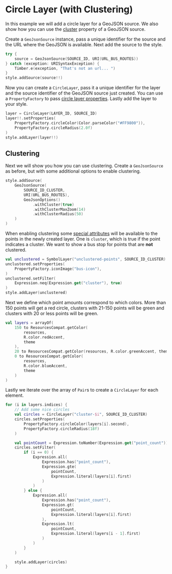 # Circle Layer (with Clustering)

[//]: # ({{ activity_source_note&#40;"CircleLayerActivity.kt"&#41; }})

In this example we will add a circle layer for a GeoJSON source. We also show how you can use the [cluster](https://maplibre.org/maplibre-style-spec/sources/#cluster) property of a GeoJSON source.

[//]: # (<figure markdown="span">)

[//]: # (  <video controls width="400" poster="{{ s3_url&#40;"circle_layer_cluster_thumbnail.jpg"&#41; }}" >)

[//]: # (    <source src="{{ s3_url&#40;"circle_layer_cluster.mp4"&#41; }}" />)

[//]: # (  </video>)

[//]: # (</figure>)

Create a `GeoJsonSource` instance, pass a unique identifier for the source and the URL where the GeoJSON is available. Next add the source to the style.

```kotlin title="Setting up the GeoJSON source"
try {
    source = GeoJsonSource(SOURCE_ID, URI(URL_BUS_ROUTES))
} catch (exception: URISyntaxException) {
    Timber.e(exception, "That's not an url... ")
}
style.addSource(source!!)
```

Now you can create a `CircleLayer`, pass it a unique identifier for the layer and the source identifier of the GeoJSON source just created. You can use a `PropertyFactory` to pass [circle layer properties](https://maplibre.org/maplibre-style-spec/layers/#circle). Lastly add the layer to your style.

```kotlin title="Create circle layer a small orange circle for each bus stop"
layer = CircleLayer(LAYER_ID, SOURCE_ID)
layer!!.setProperties(
    PropertyFactory.circleColor(Color.parseColor("#FF9800")),
    PropertyFactory.circleRadius(2.0f)
)
style.addLayer(layer!!)
```

## Clustering

Next we will show you how you can use clustering. Create a `GeoJsonSource` as before, but with some additional options to enable clustering.

```kotlin title="Setting up the clustered GeoJSON source"
style.addSource(
    GeoJsonSource(
        SOURCE_ID_CLUSTER,
        URI(URL_BUS_ROUTES),
        GeoJsonOptions()
            .withCluster(true)
            .withClusterMaxZoom(14)
            .withClusterRadius(50)
    )
)
```

When enabling clustering some [special attributes](https://maplibre.org/maplibre-style-spec/sources/#cluster) will be available to the points in the newly created layer. One is `cluster`, which is true if the point indicates a cluster. We want to show a bus stop for points that are **not** clustered.

```kotlin title="Add a symbol layers for points that are not clustered"
val unclustered = SymbolLayer("unclustered-points", SOURCE_ID_CLUSTER)
unclustered.setProperties(
    PropertyFactory.iconImage("bus-icon"),
)
unclustered.setFilter(
    Expression.neq(Expression.get("cluster"), true)
)
style.addLayer(unclustered)
```

Next we define which point amounts correspond to which colors. More than 150 points will get a red circle, clusters with 21-150 points will be green and clusters with 20 or less points will be green.

```kotlin title="Define different colors for different point amounts"
val layers = arrayOf(
    150 to ResourcesCompat.getColor(
        resources,
        R.color.redAccent,
        theme
    ),
    20 to ResourcesCompat.getColor(resources, R.color.greenAccent, theme),
    0 to ResourcesCompat.getColor(
        resources,
        R.color.blueAccent,
        theme
    )
)
```

Lastly we iterate over the array of `Pair`s to create a `CircleLayer` for each element.

```kotlin title="Add different circle layers for clusters of different point amounts"
for (i in layers.indices) {
    // Add some nice circles
    val circles = CircleLayer("cluster-$i", SOURCE_ID_CLUSTER)
    circles.setProperties(
        PropertyFactory.circleColor(layers[i].second),
        PropertyFactory.circleRadius(18f)
    )

    val pointCount = Expression.toNumber(Expression.get("point_count"))
    circles.setFilter(
        if (i == 0) {
            Expression.all(
                Expression.has("point_count"),
                Expression.gte(
                    pointCount,
                    Expression.literal(layers[i].first)
                )
            )
        } else {
            Expression.all(
                Expression.has("point_count"),
                Expression.gt(
                    pointCount,
                    Expression.literal(layers[i].first)
                ),
                Expression.lt(
                    pointCount,
                    Expression.literal(layers[i - 1].first)
                )
            )
        }
    )

    style.addLayer(circles)
}
```
